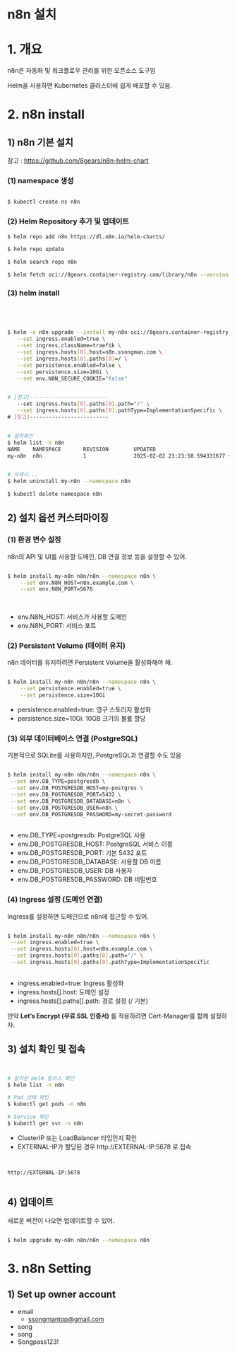 # **n8n 설치**



# 1. 개요

n8n은 자동화 및 워크플로우 관리를 위한 오픈소스 도구임

Helm을 사용하면 Kubernetes 클러스터에 쉽게 배포할 수 있음.



# 2. n8n install





## 1) n8n 기본 설치



참고 : https://github.com/8gears/n8n-helm-chart





### (1) namespace 생성

```sh

$ kubectl create ns n8n

```



### (2) Helm Repository 추가 및 업데이트

```sh
$ helm repo add n8n https://dl.n8n.io/helm-charts/

$ helm repo update

$ helm search repo n8n

$ helm fetch oci://8gears.container-registry.com/library/n8n --version 0.25.2


```



### (3) helm install

```sh




$ helm -n n8n upgrade --install my-n8n oci://8gears.container-registry.com/library/n8n --version 0.25.2 \
   --set ingress.enabled=true \
   --set ingress.className=traefik \
   --set ingress.hosts[0].host=n8n.ssongman.com \
   --set ingress.hosts[0].paths[0]=/ \
   --set persistence.enabled=false \
   --set persistence.size=10Gi \
   --set env.N8N_SECURE_COOKIE="false"


# [참고]-------------------------
   --set ingress.hosts[0].paths[0].path="/" \
   --set ingress.hosts[0].paths[0].pathType=ImplementationSpecific \
# [참고]-------------------------


# 설치확인
$ helm list -n n8n
NAME    NAMESPACE       REVISION        UPDATED                                 STATUS  CHART           APP VERSION
my-n8n  n8n             1               2025-02-02 23:23:50.594331677 +0900 KST failed  n8n-0.25.2      1.58.2


# 삭제시...
$ helm uninstall my-n8n --namespace n8n

$ kubectl delete namespace n8n


```



## 2) 설치 옵션 커스터마이징



### (1) 환경 변수 설정

n8n의 API 및 UI를 사용할 도메인, DB 연결 정보 등을 설정할 수 있어.

```sh

$ helm install my-n8n n8n/n8n --namespace n8n \
    --set env.N8N_HOST=n8n.example.com \
    --set env.N8N_PORT=5678
    
    

```

* env.N8N_HOST: 서비스가 사용할 도메인
* env.N8N_PORT: 서비스 포트



### (2) Persistent Volume (데이터 유지)

n8n 데이터를 유지하려면 Persistent Volume을 활성화해야 해.

```sh

$ helm install my-n8n n8n/n8n --namespace n8n \
    --set persistence.enabled=true \
    --set persistence.size=10Gi

```

* persistence.enabled=true: 영구 스토리지 활성화
* persistence.size=10Gi: 10GB 크기의 볼륨 할당



### (3) 외부 데이터베이스 연결 (PostgreSQL)

기본적으로 SQLite를 사용하지만, PostgreSQL과 연결할 수도 있음

```sh

$ helm install my-n8n n8n/n8n --namespace n8n \
 --set env.DB_TYPE=postgresdb \
 --set env.DB_POSTGRESDB_HOST=my-postgres \
 --set env.DB_POSTGRESDB_PORT=5432 \
 --set env.DB_POSTGRESDB_DATABASE=n8n \
 --set env.DB_POSTGRESDB_USER=n8n \
 --set env.DB_POSTGRESDB_PASSWORD=my-secret-password
 
```

* env.DB_TYPE=postgresdb: PostgreSQL 사용
* env.DB_POSTGRESDB_HOST: PostgreSQL 서비스 이름
* env.DB_POSTGRESDB_PORT: 기본 5432 포트
* env.DB_POSTGRESDB_DATABASE: 사용할 DB 이름
* env.DB_POSTGRESDB_USER: DB 사용자
* env.DB_POSTGRESDB_PASSWORD: DB 비밀번호



### (4) Ingress 설정 (도메인 연결)

Ingress를 설정하면 도메인으로 n8n에 접근할 수 있어.

```sh

$ helm install my-n8n n8n/n8n --namespace n8n \
 --set ingress.enabled=true \
 --set ingress.hosts[0].host=n8n.example.com \
 --set ingress.hosts[0].paths[0].path="/" \
 --set ingress.hosts[0].paths[0].pathType=ImplementationSpecific
 
```

* ingress.enabled=true: Ingress 활성화
* ingress.hosts[].host: 도메인 설정
* ingress.hosts[].paths[].path: 경로 설정 (/ 기본)



만약 **Let’s Encrypt (무료 SSL 인증서)** 를 적용하려면 Cert-Manager를 함께 설정하자.



## 3) 설치 확인 및 접속

```sh


# 설치된 Helm 릴리스 확인
$ helm list -n n8n

# Pod 상태 확인
$ kubectl get pods -n n8n

# Service 확인
$ kubectl get svc -n n8n

```



* ClusterIP 또는 LoadBalancer 타입인지 확인
* EXTERNAL-IP가 할당된 경우 http://EXTERNAL-IP:5678 로 접속



```


http://EXTERNAL-IP:5678


```







## 4) 업데이트



새로운 버전이 나오면 업데이트할 수 있어.

```sh

$ helm upgrade my-n8n n8n/n8n --namespace n8n

```



# 3. n8n Setting



## 1) Set up owner account



* email
  * ssongmantop@gmail.com
* song
* song
* Songpass123!